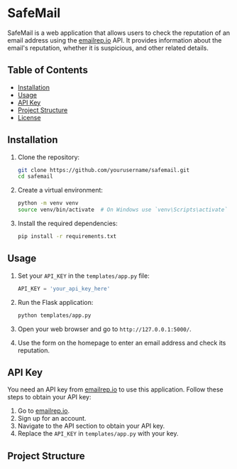 # SafeMail

SafeMail is a web application that allows users to check the reputation of an email address using the [emailrep.io](https://emailrep.io/) API. It provides information about the email's reputation, whether it is suspicious, and other related details.

## Table of Contents

- [Installation](#installation)
- [Usage](#usage)
- [API Key](#api-key)
- [Project Structure](#project-structure)
- [License](#license)

## Installation

1. Clone the repository:
    ```bash
    git clone https://github.com/yourusername/safemail.git
    cd safemail
    ```

2. Create a virtual environment:
    ```bash
    python -m venv venv
    source venv/bin/activate  # On Windows use `venv\Scripts\activate`
    ```

3. Install the required dependencies:
    ```bash
    pip install -r requirements.txt
    ```

## Usage

1. Set your `API_KEY` in the `templates/app.py` file:
    ```python
    API_KEY = 'your_api_key_here'
    ```

2. Run the Flask application:
    ```bash
    python templates/app.py
    ```

3. Open your web browser and go to `http://127.0.0.1:5000/`.

4. Use the form on the homepage to enter an email address and check its reputation.

## API Key

You need an API key from [emailrep.io](https://emailrep.io/) to use this application. Follow these steps to obtain your API key:

1. Go to [emailrep.io](https://emailrep.io/).
2. Sign up for an account.
3. Navigate to the API section to obtain your API key.
4. Replace the `API_KEY` in `templates/app.py` with your key.

## Project Structure

